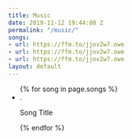 ```yaml
---
title: Music
date: 2019-11-12 19:44:00 Z
permalink: "/music/"
songs:
- url: https://ffm.to/jjov2w7.owe
- url: https://ffm.to/jjov2w7.owe
- url: https://ffm.to/jjov2w7.owe
layout: default
---
```


<div class="container music">
  <ul class="songs">
    {% for song in page.songs %}
    <li>
     <div class="song">.</div>
     <p class="song-title">Song Title</p>
    </li>
    {% endfor %}
  </ul>
</div>